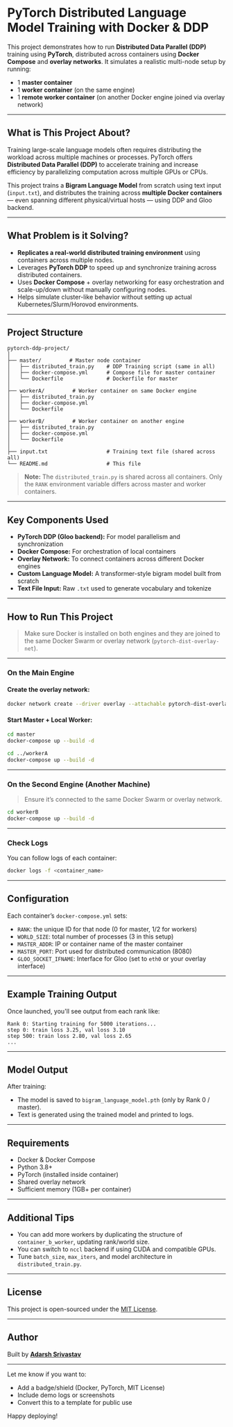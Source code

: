 # PyTorch Distributed Language Model Training with Docker & DDP

This project demonstrates how to run **Distributed Data Parallel (DDP)** training using **PyTorch**, distributed across containers using **Docker Compose** and **overlay networks**. It simulates a realistic multi-node setup by running:

- 1 **master container**
- 1 **worker container** (on the same engine)
- 1 **remote worker container** (on another Docker engine joined via overlay network)

---

##  What is This Project About?

Training large-scale language models often requires distributing the workload across multiple machines or processes. PyTorch offers **Distributed Data Parallel (DDP)** to accelerate training and increase efficiency by parallelizing computation across multiple GPUs or CPUs.

This project trains a **Bigram Language Model** from scratch using text input (`input.txt`), and distributes the training across **multiple Docker containers** — even spanning different physical/virtual hosts — using DDP and Gloo backend.

---

##  What Problem is it Solving?

-  **Replicates a real-world distributed training environment** using containers across multiple nodes.
-  Leverages **PyTorch DDP** to speed up and synchronize training across distributed containers.
-  Uses **Docker Compose** + overlay networking for easy orchestration and scale-up/down without manually configuring nodes.
-  Helps simulate cluster-like behavior without setting up actual Kubernetes/Slurm/Horovod environments.

---

## Project Structure

```
pytorch-ddp-project/
│
├── master/         # Master node container
│   ├── distributed_train.py    # DDP Training script (same in all)
│   ├── docker-compose.yml      # Compose file for master container
│   └── Dockerfile              # Dockerfile for master
│
├── workerA/         # Worker container on same Docker engine
│   ├── distributed_train.py
│   ├── docker-compose.yml
│   └── Dockerfile
│
├── workerB/         # Worker container on another engine
│   ├── distributed_train.py
│   ├── docker-compose.yml
│   └── Dockerfile
│
├── input.txt                   # Training text file (shared across all)
└── README.md                   # This file
```

> **Note:** The `distributed_train.py` is shared across all containers. Only the `RANK` environment variable differs across master and worker containers.

---

## Key Components Used

- **PyTorch DDP (Gloo backend):** For model parallelism and synchronization
- **Docker Compose:** For orchestration of local containers
- **Overlay Network:** To connect containers across different Docker engines
- **Custom Language Model:** A transformer-style bigram model built from scratch
- **Text File Input:** Raw `.txt` used to generate vocabulary and tokenize

---

## How to Run This Project

> Make sure Docker is installed on both engines and they are joined to the same Docker Swarm or overlay network (`pytorch-dist-overlay-net`).

---

###  On the Main Engine

#### Create the overlay network:
```bash
docker network create --driver overlay --attachable pytorch-dist-overlay-net
```

#### Start Master + Local Worker:

```bash
cd master
docker-compose up --build -d
```

```bash
cd ../workerA
docker-compose up --build -d
```

---

###  On the Second Engine (Another Machine)

> Ensure it’s connected to the same Docker Swarm or overlay network.

```bash
cd workerB
docker-compose up --build -d
```

---

###  Check Logs

You can follow logs of each container:

```bash
docker logs -f <container_name>
```

---

##  Configuration

Each container’s `docker-compose.yml` sets:

- `RANK`: the unique ID for that node (0 for master, 1/2 for workers)
- `WORLD_SIZE`: total number of processes (3 in this setup)
- `MASTER_ADDR`: IP or container name of the master container
- `MASTER_PORT`: Port used for distributed communication (8080)
- `GLOO_SOCKET_IFNAME`: Interface for Gloo (set to `eth0` or your overlay interface)

---

##  Example Training Output

Once launched, you'll see output from each rank like:

```
Rank 0: Starting training for 5000 iterations...
step 0: train loss 3.25, val loss 3.10
step 500: train loss 2.80, val loss 2.65
...
```

---

##  Model Output

After training:

- The model is saved to `bigram_language_model.pth` (only by Rank 0 / master).
- Text is generated using the trained model and printed to logs.

---

##  Requirements

- Docker & Docker Compose
- Python 3.8+
- PyTorch (installed inside container)
- Shared overlay network
- Sufficient memory (1GB+ per container)

---

##  Additional Tips

- You can add more workers by duplicating the structure of `container_b_worker`, updating rank/world size.
- You can switch to `nccl` backend if using CUDA and compatible GPUs.
- Tune `batch_size`, `max_iters`, and model architecture in `distributed_train.py`.

---

##  License

This project is open-sourced under the [MIT License](https://opensource.org/licenses/MIT).

---

##  Author

Built by **[Adarsh Srivastav](https://github.com/sdeadarsh)**

---

Let me know if you want to:
- Add a badge/shield (Docker, PyTorch, MIT License)
- Include demo logs or screenshots
- Convert this to a template for public use

Happy deploying! 